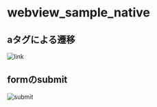 # webview_sample_native

## aタグによる遷移

![link](https://user-images.githubusercontent.com/10087419/38121768-3ddacef8-340c-11e8-811c-ff9a45817fc2.gif)


## formのsubmit

![submit](https://user-images.githubusercontent.com/10087419/38121766-3da68bfc-340c-11e8-9e65-1c3e6d10abe3.gif)

